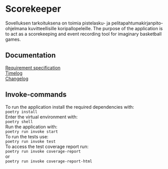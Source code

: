 # Scorekeeper
Sovelluksen tarkoituksena on toimia pistelasku- ja pelitapahtumakirjanpito-ohjelmana kuvitteellisille koripallopeleille.
The purpose of the application is to act as a scorekeeping and event recording tool for imaginary basketball games.
## Documentation
[Requirement specification](https://github.com/ArttKan/ot-harjoitustyo/blob/main/scorekeeper/documentation/requirementspeficiation.md)  
[Timelog](https://github.com/ArttKan/ot-harjoitustyo/blob/main/scorekeeper/documentation/timelog.md)  
[Changelog](https://github.com/ArttKan/ot-harjoitustyo/blob/main/scorekeeper/documentation/changelog.md)  
## Invoke-commands
To run the application install the required dependencies with:  
`poetry install`  
Enter the virtual environment with:  
`poetry shell`  
Run the application with:  
`poetry run invoke start`  
To run the tests use:  
`poetry run invoke test`  
To access the test coverage report run:  
`poetry run invoke coverage-report`  
or  
`poetry run invoke coverage-report-html`  

